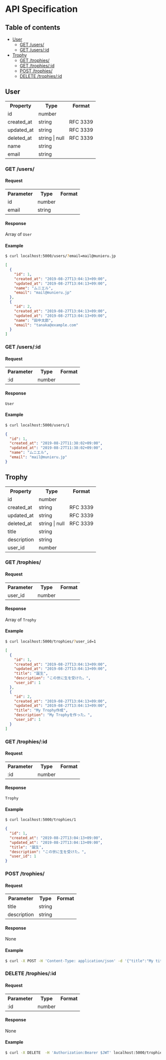 # API Specification
## Table of contents
* [User](#heading-user)
  * [GET /users/](#heading-user-get-users)
  * [GET /users/:id](#heading-user-get-user)
* [Trophy](#heading-trophy)
  * [GET /trophies/](#heading-trophy-get-trophies)
  * [GET /trophies/:id](#heading-trophy-get-trophy)
  * [POST /trophies/](#heading-trophy-post-trophies)
  * [DELETE /trophies/:id](#heading-trophy-delete-trophy)

<h2 id="heading-user">User</h2>
<table>
<tr><th>Property</th><th>Type</th><th>Format</th></tr>
<tr><td>id</td><td>number</td><td></td></tr>
<tr><td>created_at</td><td>string</td><td>RFC 3339</td></tr>
<tr><td>updated_at</td><td>string</td><td>RFC 3339</td></tr>
<tr><td>deleted_at</td><td>string | null</td><td>RFC 3339</td></tr>
<tr><td>name</td><td>string</td><td></td></tr>
<tr><td>email</td><td>string</td><td></td></tr>
</table>

<h3 id="heading-user-get-users">GET /users/</h3>

#### Request
<table>
<tr><th>Parameter</th><th>Type</th><th>Format</th></tr>
<tr><td>id</td><td>number</td><td></td></tr>
<tr><td>email</td><td>string</td><td></td></tr>
</table>

#### Response
Array of `User`

#### Example
```sh
$ curl localhost:5000/users/?email=mail@munieru.jp
```

```json
[
  {
    "id": 1,
    "created_at": "2019-08-27T13:04:13+09:00",
    "updated_at": "2019-08-27T13:04:13+09:00",
    "name": "ムニエル",
    "email": "mail@munieru.jp"
  },
  {
    "id": 2,
    "created_at": "2019-08-27T13:04:13+09:00",
    "updated_at": "2019-08-27T13:04:13+09:00",
    "name": "田中太郎",
    "email": "tanaka@example.com"
  }
]
```

<h3 id="heading-user-get-user">GET /users/:id</h3>

#### Request
<table>
<tr><th>Parameter</th><th>Type</th><th>Format</th></tr>
<tr><td>:id</td><td>number</td><td></td></tr>
</table>

#### Response
`User`

#### Example
```sh
$ curl localhost:5000/users/1
```

```json
{
  "id": 1,
  "created_at": "2019-08-27T11:38:02+09:00",
  "updated_at": "2019-08-27T11:38:02+09:00",
  "name": "ムニエル",
  "email": "mail@munieru.jp"
}
```

<h2 id="heading-trophy">Trophy</h2>
<table>
<tr><th>Property</th><th>Type</th><th>Format</th></tr>
<tr><td>id</td><td>number</td><td></td></tr>
<tr><td>created_at</td><td>string</td><td>RFC 3339</td></tr>
<tr><td>updated_at</td><td>string</td><td>RFC 3339</td></tr>
<tr><td>deleted_at</td><td>string | null</td><td>RFC 3339</td></tr>
<tr><td>title</td><td>string</td><td></td></tr>
<tr><td>description</td><td>string</td><td></td></tr>
<tr><td>user_id</td><td>number</td><td></td></tr>
</table>

<h3 id="heading-trophy-get-trophies">GET /trophies/</h3>

#### Request
<table>
<tr><th>Parameter</th><th>Type</th><th>Format</th></tr>
<tr><td>user_id</td><td>number</td><td></td></tr>
</table>

#### Response
Array of `Trophy`

#### Example
```sh
$ curl localhost:5000/trophies/?user_id=1
```

```json
[
  {
    "id": 1,
    "created_at": "2019-08-27T13:04:13+09:00",
    "updated_at": "2019-08-27T13:04:13+09:00",
    "title": "誕生",
    "description": "この世に生を受けた。",
    "user_id": 1
  },
  {
    "id": 2,
    "created_at": "2019-08-27T13:04:13+09:00",
    "updated_at": "2019-08-27T13:04:13+09:00",
    "title": "My Trophy作成",
    "description": "My Trophyを作った。",
    "user_id": 1
  }
]
```

<h3 id="heading-trophy-get-trophy">GET /trophies/:id</h3>

#### Request
<table>
<tr><th>Parameter</th><th>Type</th><th>Format</th></tr>
<tr><td>:id</td><td>number</td><td></td></tr>
</table>

#### Response
`Trophy`

#### Example
```sh
$ curl localhost:5000/trophies/1
```

```json
{
  "id": 1,
  "created_at": "2019-08-27T13:04:13+09:00",
  "updated_at": "2019-08-27T13:04:13+09:00",
  "title": "誕生",
  "description": "この世に生を受けた。",
  "user_id": 1
}
```

<h3 id="heading-trophy-post-trophies">POST /trophies/</h3>

#### Request
<table>
<tr><th>Parameter</th><th>Type</th><th>Format</th></tr>
<tr><td>title</td><td>string</td><td></td></tr>
<tr><td>description</td><td>string</td><td></td></tr>
</table>

#### Response
None

#### Example
```sh
$ curl -X POST -H 'Content-Type: application/json' -d '{"title":"My title","description":"My description"}' localhost:5000/trophies/
```

<h3 id="heading-trophy-delete-trophy">DELETE /trophies/:id</h3>

#### Request
<table>
<tr><th>Parameter</th><th>Type</th><th>Format</th></tr>
<tr><td>:id</td><td>number</td><td></td></tr>
</table>

#### Response
None

#### Example
```sh
$ curl -X DELETE  -H 'Authorization:Bearer $JWT' localhost:5000/trophies/1
```
